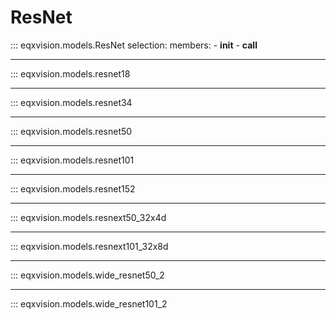 # ResNet


::: eqxvision.models.ResNet
    selection:
        members:
            - __init__
            - __call__

---

::: eqxvision.models.resnet18

---

::: eqxvision.models.resnet34

---

::: eqxvision.models.resnet50

---

::: eqxvision.models.resnet101

---

::: eqxvision.models.resnet152

---

::: eqxvision.models.resnext50_32x4d

---

::: eqxvision.models.resnext101_32x8d

---

::: eqxvision.models.wide_resnet50_2

---

::: eqxvision.models.wide_resnet101_2
